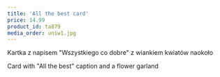 ```yaml
---
title: 'All the best card'
price: 14.99
product_id: ta879
media_order: uniw1.jpg
---
```


Kartka z napisem "Wszystkiego co dobre" z wiankiem kwiatów naokoło

Card with "All the best" caption and a flower garland